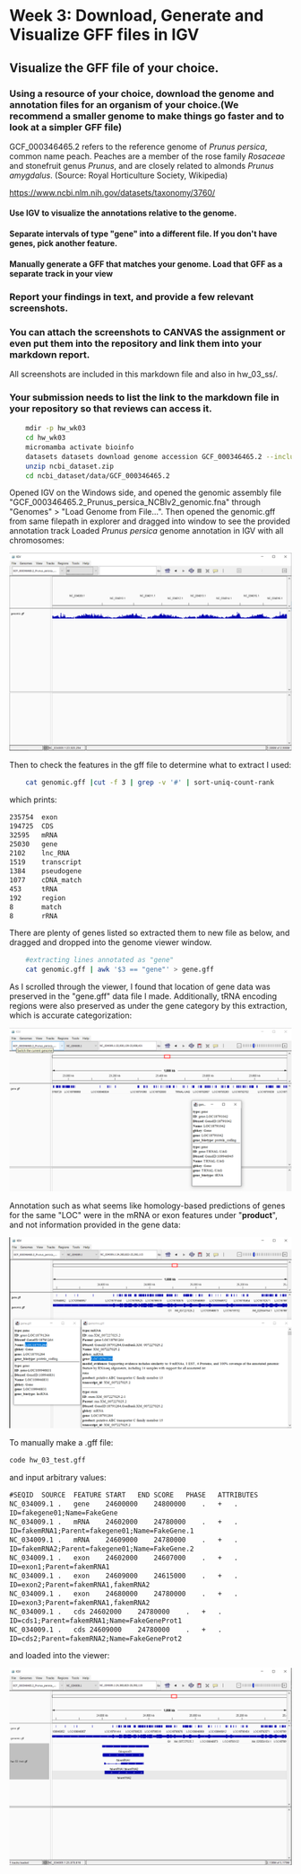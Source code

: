 # Week 3: Download, Generate and Visualize GFF files in IGV

## Visualize the GFF file of your choice.

### Using a resource of your choice, download the genome and annotation files for an organism of your choice.(We recommend a smaller genome to make things go faster and to look at a simpler GFF file)

GCF_000346465.2 refers to the reference genome of *Prunus persica*, common name peach. Peaches are a member of the rose family *Rosaceae* and stonefruit genus *Prunus*, and are closely related to almonds *Prunus amygdalus*. (Source: Royal Horticulture Society, Wikipedia)

https://www.ncbi.nlm.nih.gov/datasets/taxonomy/3760/ 

#### Use IGV to visualize the annotations relative to the genome.

#### Separate intervals of type "gene" into a different file. If you don't have genes, pick another feature.

#### Manually generate a GFF that matches your genome. Load that GFF as a separate track in your view

### Report your findings in text, and provide a few relevant screenshots.

### You can attach the screenshots to CANVAS the assignment or even put them into the repository and link them into your markdown report.

All screenshots are included in this markdown file and also in hw_03_ss/.

### Your submission needs to list the link to the markdown file in your repository so that reviews can access it.

```bash
    mdir -p hw_wk03
    cd hw_wk03
    micromamba activate bioinfo
    datasets datasets download genome accession GCF_000346465.2 --include gff3,cds,protein,genome
    unzip ncbi_dataset.zip
    cd ncbi_dataset/data/GCF_000346465.2
```

Opened IGV on the Windows side, and opened the genomic assembly file "GCF_000346465.2_Prunus_persica_NCBIv2_genomic.fna" through "Genomes" > "Load Genome from File...". Then opened the genomic.gff from same filepath in explorer and dragged into window to see the provided annotation track 
Loaded *Prunus persica* genome annotation in IGV with all chromosomes:

![loaded annotation](hw_03_ss/hw_03_1_loadedannotation.PNG)

Then to check the features in the gff file to determine what to extract I used:

```bash    
    cat genomic.gff |cut -f 3 | grep -v '#' | sort-uniq-count-rank

```

which prints:

```
235754  exon
194725  CDS
32595   mRNA
25030   gene
2102    lnc_RNA
1519    transcript
1384    pseudogene
1077    cDNA_match
453     tRNA
192     region
8       match
8       rRNA
```

There are plenty of genes listed so extracted them to new file as below, and dragged and dropped into the genome viewer window.

```bash
    #extracting lines annotated as "gene"
    cat genomic.gff | awk '$3 == "gene"' > gene.gff
```

As I scrolled through the viewer, I found that location of gene data was preserved in the "gene.gff" data file I made. Additionally, tRNA encoding regions were also preserved as under the gene category by this extraction, which is accurate categorization:

![tRNA gene annotation](hw_03_ss/hw_03_2_trnaannotation.PNG)

Annotation such as what seems like homology-based predictions of genes for the same "LOC" were in the mRNA or exon features under "**product**", and not information provided in the gene data:

![gene vs mrna info](hw_03_ss/hw_03_3_mrnaproductinfo.PNG)

To manually make a .gff file:

```bash
code hw_03_test.gff
```

and input arbitrary values:

```
#SEQID	SOURCE	FEATURE	START	END	SCORE	PHASE	ATTRIBUTES
NC_034009.1	.	gene	24600000	24800000	.	+	.	ID=fakegene01;Name=FakeGene
NC_034009.1	.	mRNA	24602000	24780000	.	+	.	ID=fakemRNA1;Parent=fakegene01;Name=FakeGene.1
NC_034009.1	.	mRNA	24609000	24780000	.	+	.	ID=fakemRNA2;Parent=fakegene01;Name=FakeGene.2
NC_034009.1	.	exon	24602000	24607000	.	+	.	ID=exon1;Parent=fakemRNA1
NC_034009.1	.	exon	24609000	24615000	.	+	.	ID=exon2;Parent=fakemRNA1,fakemRNA2
NC_034009.1	.	exon	24680000	24780000	.	+	.	ID=exon3;Parent=fakemRNA1,fakemRNA2
NC_034009.1	.	cds	24602000	24780000	.	+	.	ID=cds1;Parent=fakemRNA1;Name=FakeGeneProt1
NC_034009.1	.	cds	24609000	24780000	.	+	.	ID=cds2;Parent=fakemRNA2;Name=FakeGeneProt2
```

and loaded into the viewer:

![with test gff](hw_03_ss/hw_03_4_testgffview.PNG)